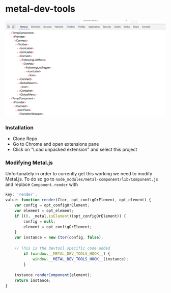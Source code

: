 # metal-dev-tools

![Screenshot](screenshot.png)

### Installation

* Clone Repo
* Go to Chrome and open extensions pane
* Click on "Load unpacked extension" and select this project

### Modifying Metal.js
Unfortunately in order to currently get this working we need to modify Metal.js. To do so
go to `node_modules/metal-component/lib/Component.js` and replace `Component.render` with

```js
key: 'render',
value: function render(Ctor, opt_configOrElement, opt_element) {
	var config = opt_configOrElement;
	var element = opt_element;
	if ((0, _metal.isElement)(opt_configOrElement)) {
		config = null;
		element = opt_configOrElement;
	}
	var instance = new Ctor(config, false);

	// This is the devtool specific code added
		if (window.__METAL_DEV_TOOLS_HOOK__) {
			window.__METAL_DEV_TOOLS_HOOK__(instance);
		}

	instance.renderComponent(element);
	return instance;
}
```
